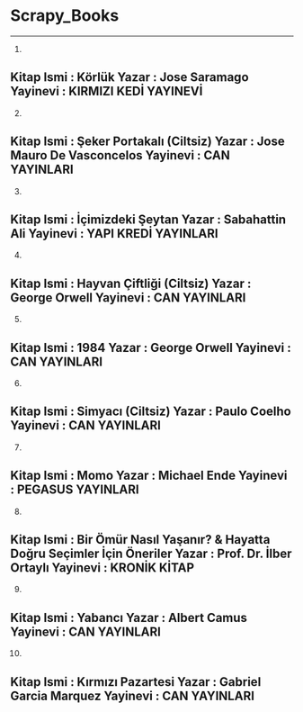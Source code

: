 # Scrapy_Books

-------------------------------------------
1.
Kitap Ismi : Körlük
Yazar :   Jose Saramago
Yayinevi : KIRMIZI KEDİ YAYINEVİ
-------------------------------------------
2.
Kitap Ismi : Şeker Portakalı (Ciltsiz)
Yazar :   Jose Mauro De Vasconcelos
Yayinevi : CAN YAYINLARI
-------------------------------------------
3.
Kitap Ismi : İçimizdeki Şeytan
Yazar :   Sabahattin Ali
Yayinevi : YAPI KREDİ YAYINLARI
-------------------------------------------
4.
Kitap Ismi : Hayvan Çiftliği (Ciltsiz)
Yazar :   George Orwell
Yayinevi : CAN YAYINLARI
-------------------------------------------
5.
Kitap Ismi : 1984
Yazar :   George Orwell
Yayinevi : CAN YAYINLARI
-------------------------------------------
6.
Kitap Ismi : Simyacı (Ciltsiz)
Yazar :   Paulo Coelho
Yayinevi : CAN YAYINLARI
-------------------------------------------
7.
Kitap Ismi : Momo
Yazar :   Michael Ende
Yayinevi : PEGASUS YAYINLARI
-------------------------------------------
8.
Kitap Ismi : Bir Ömür Nasıl Yaşanır? & Hayatta Doğru Seçimler İçin Öneriler
Yazar :  Prof. Dr. İlber Ortaylı
Yayinevi : KRONİK KİTAP
-------------------------------------------
9.
Kitap Ismi : Yabancı
Yazar :   Albert Camus
Yayinevi : CAN YAYINLARI
-------------------------------------------
10.
Kitap Ismi : Kırmızı Pazartesi
Yazar :   Gabriel Garcia Marquez
Yayinevi : CAN YAYINLARI
-------------------------------------------
